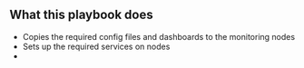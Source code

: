 ## What this playbook does
* Copies the required config files and dashboards to the monitoring nodes
* Sets up the required services on nodes
* 


